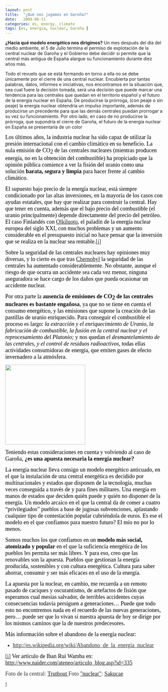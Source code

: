 ```yaml
---
layout: post
title:  "¿Qué nos jugamos en Garoña?"
date:   2009-06-11
categories: es, energy, climate
tags: [es, energia, nuclear, Garoña ]
---
```


**¿Hacia qué modelo energético nos dirigimos?**
Un mes después del día del medio ambiente, el 5 de Julio termina el permiso de explotación de la central nuclear de Garoña y el Gobierno debe decidir si permite que la central más antigua de España alargue su funcionamiento durante diez años más. 
	
	
Todo el revuelo que se está formando en torno a ella no se debe únicamente por el cierre de una central nuclear. Encubierta por tantas palabras, datos, informes e iniciativas, nos encontramos en la situación que, sea cual fuere la decisión tomada, será una decisión que puede marcar una tendencia para las centrales que quedan en el territorio español y el futuro de la energía nuclear en España. De producirse la prórroga, (con peaje o sin peaje) la energía nuclear obtendría un impulso importante, además de producirse un precedente para que las demás centrales puedan prorrogar a su vez su funcionamiento. Por otro lado, en caso de no producirse la prórroga, que supondría el cierre de Garoña, el futuro de la energía nuclear en España se presentaría de un color 

<span style="color:#000000;"><span style="font-family:'Ubuntu Light';"><span style="font-size:large;">Los últimos años, la industria nuclear ha sido capaz de utilizar la presión internacional con el cambio climático en su beneficio. La nula emisión de CO</span></span></span><span style="color:#000000;"><sub><span style="font-family:'Ubuntu Light';"><span style="font-size:large;">2</span></span></sub></span><span style="color:#000000;"><span style="font-family:'Ubuntu Light';"><span style="font-size:large;"> de las centrales nucleares (mientras producen energía, no en la obtención del combustible) ha propiciado que la opinión pública comience a ver la fisión del uranio como una solución </span></span></span><strong><span style="color:#000000;"><span style="font-family:'Ubuntu Light';"><span style="font-size:large;">barata, segura y limpia</span></span></span></strong><span style="color:#000000;"><span style="font-family:'Ubuntu Light';"><span style="font-size:large;"> para hacer frente al cambio climático.  </span></span></span>

<span style="color:#000000;"><span style="font-family:'Ubuntu Light';"><span style="font-size:large;">El supuesto bajo precio de la energía nuclear, está siempre condicionado por las altas inversiones, en la mayoría de los casos con ayudas estatales, que hay que realizar para construir la central. Hay que tener en cuenta, además que el bajo precio del combustible (el uranio principalmente) depende directamente del precio del petróleo. El caso Finlandés con <a title="Olkiluto" href="http://en.wikipedia.org/wiki/Olkiluoto_Nuclear_Power_Plant" target="_blank">Olkiluoto</a>, el paladín de la energía nuclear europea del siglo XXI, con muchos problemas y un aumento considerable en el presupuesto inicial no hace pensar que la inversión que se realiza en la nuclear sea rentable.</span></span></span><a href="http://www.naider.com/ateneo/articulo_blog.asp?id=436#_edn1"><span style="color:#333333;"><span style="font-family:'Ubuntu Light';"><span style="font-size:large;">[i]</span></span></span></a>

<span style="color:#000000;"><span style="font-family:'Ubuntu Light';"><span style="font-size:large;">Sobre la seguridad de las centrales nucleares hay opiniones muy diversas, y lo cierto es que tras <a title="Chernobyl" href="http://es.wikipedia.org/wiki/Accidente_de_Chern%C3%B3bil" target="_blank">Chernobyl</a> la seguridad de las centrales ha aumentado considerablemente. No obstante, aunque el riesgo de que ocurra un accidente sea cada vez menor, ninguna aseguradora se hace cargo de los daños que pueda ocasionar un accidente nuclear.</span></span></span>

<span style="color:#000000;"><span style="font-family:'Ubuntu Light';"><span style="font-size:large;">Por otra parte la <strong>ausencia de emisiones de CO</strong></span></span></span><strong><span style="color:#000000;"><sub><span style="font-family:'Ubuntu Light';"><span style="font-size:large;">2</span></span></sub></span></strong><span style="color:#000000;"><span style="font-family:'Ubuntu Light';"><span style="font-size:large;"><strong> de las centrales nucleares es bastante engañosa</strong>, ya que no se tiene en cuenta el consumo energético, y las emisiones que supone la creación de las pastillas de uranio enriquecido. Para conseguir el combustible el proceso es largo: </span></span></span><em><span style="color:#000000;"><span style="font-family:'Ubuntu Light';"><span style="font-size:large;">la extracción y el enriquecimiento de Uranio, la fabricación de combustible, la fusión en la central nuclear y el reprocesamiento del Plutonio; </span></span></span></em><span style="color:#000000;"><span style="font-family:'Ubuntu Light';"><span style="font-size:large;">y nos quedan</span></span></span><em><span style="color:#000000;"><span style="font-family:'Ubuntu Light';"><span style="font-size:large;"> el desmantelamiento de las centrales, y el control de residuos radioactivos</span></span></span></em><span style="color:#000000;"><span style="font-family:'Ubuntu Light';"><span style="font-size:large;">, todas ellas actividades consumidoras de energía, que emiten gases de efecto invernadero a la atmósfera.</span></span></span>

<a href="http://www.flickr.com/photos/sakucae/3686680582/sizes/m/in/photostream/"><img class="aligncenter" title="Nuclear" src="http://farm3.staticflickr.com/2599/3686680582_c4e2a0c7fa.jpg" alt="" width="255" height="255" /></a>

<span style="color:#000000;"><span style="font-family:'Ubuntu Light';"><span style="font-size:large;">Teniendo estas consideraciones en cuenta y volviendo al caso de Garoña, <strong>¿es una apuesta necesaria la energía nuclear?</strong></span></span></span>

<span style="color:#000000;"><span style="font-family:'Ubuntu Light';"><span style="font-size:large;">La energía nuclear lleva consigo un modelo energético anticuado, en el que la instalación de una central energética es decidido por multinacionales y estados que disponen de la tecnología, muchas veces conseguida a través de y para fines militares. Una energía en manos de estados que deciden quién puede y quién no disponer de la energía. Un modelo arcaico en el que la central da de comer a cuatro “privilegiados” pueblos a base de jugosas subvenciones, aplastando cualquier tipo de contestación popular cubriéndola de euros. Es ese el modelo en el que confiamos para nuestro futuro? El mío no por lo menos.</span></span></span>

<span style="color:#000000;"><span style="font-family:'Ubuntu Light';"><span style="font-size:large;">Somos muchos los que confiamos en un <strong>modelo más social, atomizado y popular</strong> en el que la suficiencia energética de los pueblos les permita ser más libres. Y para eso, creo que las renovables son la apuesta. Pueblos que gestionan la energía producida, sostenibles y con cultura energética. Cultura para saber ahorrar, consumir y ser más eficaces en el uso de la energía.</span></span></span>

<span style="color:#000000;"><span style="font-family:'Ubuntu Light';"><span style="font-size:large;">La apuesta por la nuclear, en cambio, me recuerda a un remoto pasado de caciques y oscurantismo, de artefactos de fisión que esperamos cual mesías salvador, de terribles accidentes cuyas consecuencias todavía persiguen a generaciones… Puede que todo esto no encontremos nada en el recuerdo de las nuevas generaciones, pero… puede ser que lo vivan si nuestra apuesta de hoy se dirige por los mismos caminos que la de nuestros predecesores.</span></span></span>

<span style="color:#000000;"><span style="font-family:'Ubuntu Light';"><span style="font-size:large;">Más información sobre el abandono de la energía nuclear:</span></span></span>
<ul>
	<li><a href="http://es.wikipedia.org/wiki/Abandono_de_la_energía_nuclear"><span style="color:#333333;"><span style="font-family:'Ubuntu Light';"><span style="font-size:large;">http://es.wikipedia.org/wiki/Abandono_de_la_energía_nuclear</span></span></span></a></li>
</ul>
<a href="http://www.naider.com/ateneo/articulo_blog.asp?id=436#_ednref1"><span style="color:#333333;"><span style="font-family:'Ubuntu Light';"><span style="font-size:large;">[i]</span></span></span></a><span style="color:#000000;"><span style="font-family:'Ubuntu Light';"><span style="font-size:large;"> Ver artículo de Iban Rui Wamba en: <a href="http://www.naider.com/ateneo/articulo_blog.asp?id=335">http://www.naider.com/ateneo/articulo_blog.asp?id=335</a></span></span></span>

<span style="color:#333333;"><span style="font-family:'Ubuntu Light';"><span style="font-size:large;">Foto de la central: <a href="http://www.flickr.com/photos/truthout/" target="_blank">Truthout
</a>Foto <a title="nuclear" href="http://www.flickr.com/photos/sakucae/3686680582/sizes/m/in/photostream/" target="_blank">"nuclear"</a>: <a title="Sakucae" href="http://www.flickr.com/photos/sakucae/" target="_blank">Sakucae</a></span></span></span>
<div></div>]
